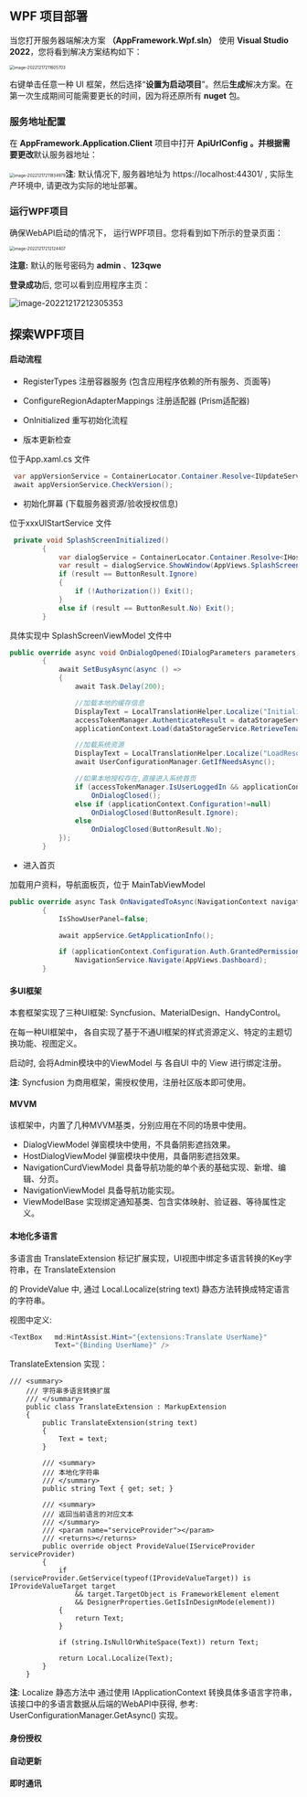 ## WPF 项目部署

当您打开服务器端解决方案 **（AppFramework.Wpf.sln）** 使用 **Visual Studio 2022**，您将看到解决方案结构如下：

<img src="..\docs\images\wpfsln.png" alt="image-20221217211605703" style="zoom:50%;" />

右键单击任意一种 UI 框架，然后选择“**设置为启动项目**”。然后**生成**解决方案。在第一次生成期间可能需要更长的时间，因为将还原所有 **nuget** 包。

### 服务地址配置 

在 **AppFramework.Application.Client** 项目中打开 **ApiUrlConfig** **。并根据需要更改**默认服务器地址：

<img src="..\docs\images\webapi.url.png" alt="image-20221217211834979" style="zoom:50%;" />**注**: 默认情况下, 服务器地址为 https://localhost:44301/ , 实际生产环境中, 请更改为实际的地址部署。

### 运行WPF项目

确保WebAPI启动的情况下， 运行WPF项目。您将看到如下所示的登录页面：

<img src="..\docs\images\wpf.login.png" alt="image-20221217212124407" style="zoom:50%;" />

**注意:** 默认的账号密码为 **admin** 、**123qwe**

**登录成功**后,  您可以看到应用程序主页：

![image-20221217212305353](..\docs\images\wpf.main.png)

## 探索WPF项目

#### 启动流程

- RegisterTypes 注册容器服务 (包含应用程序依赖的所有服务、页面等)

- ConfigureRegionAdapterMappings 注册适配器 (Prism适配器)

- OnInitialized 重写初始化流程

- 版本更新检查  

位于App.xaml.cs  文件

````C#
 var appVersionService = ContainerLocator.Container.Resolve<IUpdateService>();
 await appVersionService.CheckVersion();
````

- 初始化屏幕 (下载服务器资源/验收授权信息)

位于xxxUIStartService  文件

````C#
 private void SplashScreenInitialized()
        {
            var dialogService = ContainerLocator.Container.Resolve<IHostDialogService>();
            var result = dialogService.ShowWindow(AppViews.SplashScreen).Result;
            if (result == ButtonResult.Ignore)
            {
                if (!Authorization()) Exit();
            }
            else if (result == ButtonResult.No) Exit();
        }
````

具体实现中 SplashScreenViewModel 文件中

````C#
public override async void OnDialogOpened(IDialogParameters parameters)
        {
            await SetBusyAsync(async () =>
            {
                await Task.Delay(200);

                //加载本地的缓存信息
                DisplayText = LocalTranslationHelper.Localize("Initializing");
                accessTokenManager.AuthenticateResult = dataStorageService.RetrieveAuthenticateResult();
                applicationContext.Load(dataStorageService.RetrieveTenantInfo(), dataStorageService.RetrieveLoginInfo());

                //加载系统资源
                DisplayText = LocalTranslationHelper.Localize("LoadResource");
                await UserConfigurationManager.GetIfNeedsAsync();

                //如果本地授权存在,直接进入系统首页
                if (accessTokenManager.IsUserLoggedIn && applicationContext.Configuration != null)
                    OnDialogClosed();
                else if (applicationContext.Configuration!=null)
                    OnDialogClosed(ButtonResult.Ignore);
                else
                    OnDialogClosed(ButtonResult.No);
            });
        }
````

- 进入首页

加载用户资料，导航面板页，位于 MainTabViewModel

````C#
public override async Task OnNavigatedToAsync(NavigationContext navigationContext)
        {
            IsShowUserPanel=false;

            await appService.GetApplicationInfo();

            if (applicationContext.Configuration.Auth.GrantedPermissions.ContainsKey(AppPermissions.HostDashboard))
                NavigationService.Navigate(AppViews.Dashboard);
        }
````

#### 多UI框架

本套框架实现了三种UI框架: Syncfusion、MaterialDesign、HandyControl。

在每一种UI框架中， 各自实现了基于不通UI框架的样式资源定义、特定的主题切换功能、视图定义。

启动时, 会将Admin模块中的ViewModel 与 各自UI 中的 View 进行绑定注册。

**注**: Syncfusion 为商用框架，需授权使用，注册社区版本即可使用。

#### MVVM

该框架中，内置了几种MVVM基类，分别应用在不同的场景中使用。

- DialogViewModel  弹窗模块中使用，不具备阴影遮挡效果。
- HostDialogViewModel  弹窗模块中使用，具备阴影遮挡效果。
- NavigationCurdViewModel  具备导航功能的单个表的基础实现、新增、编辑、分页。
- NavigationViewModel   具备导航功能实现。
- ViewModelBase  实现绑定通知基类、包含实体映射、验证器、等待属性定义。

#### 本地化多语言

多语言由 TranslateExtension 标记扩展实现，UI视图中绑定多语言转换的Key字符串，在 TranslateExtension 

的 ProvideValue 中, 通过 Local.Localize(string text) 静态方法转换成特定语言的字符串。

视图中定义:

````C#
<TextBox   md:HintAssist.Hint="{extensions:Translate UserName}" 
           Text="{Binding UserName}" />
````

TranslateExtension 实现：

````
/// <summary>
    /// 字符串多语言转换扩展
    /// </summary>
    public class TranslateExtension : MarkupExtension
    {
        public TranslateExtension(string text)
        {
            Text = text;
        }

        /// <summary>
        /// 本地化字符串
        /// </summary>
        public string Text { get; set; }

        /// <summary>
        /// 返回当前语言的对应文本
        /// </summary>
        /// <param name="serviceProvider"></param>
        /// <returns></returns>
        public override object ProvideValue(IServiceProvider serviceProvider)
        {
            if (serviceProvider.GetService(typeof(IProvideValueTarget)) is IProvideValueTarget target
                && target.TargetObject is FrameworkElement element
                && DesignerProperties.GetIsInDesignMode(element))
            {
                return Text;
            }

            if (string.IsNullOrWhiteSpace(Text)) return Text;

            return Local.Localize(Text);
        }
    }
````

**注**:  Localize 静态方法中 通过使用 IApplicationContext 转换具体多语言字符串， 该接口中的多语言数据从后端的WebAPI中获得, 参考: UserConfigurationManager.GetAsync() 实现。

#### 身份授权



#### 自动更新



#### 即时通讯

